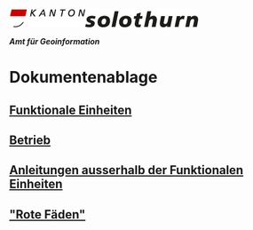 ![](Logo.png)

_**Amt für Geoinformation**_
# Dokumentenablage

## [Funktionale Einheiten](dok_funktionale_einheiten/README.md)
## [Betrieb](https://github.com/sogis/dok_betrieb)
## [Anleitungen ausserhalb der Funktionalen Einheiten](https://github.com/sogis/dok/blob/dok/dok_div_anleitungen/README.md)
## ["Rote Fäden"](https://github.com/sogis/dok/blob/dok/dok_rote_faeden/README.md)
